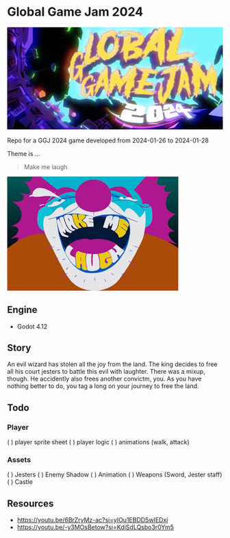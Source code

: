 # Global Game Jam 2024

![GGJ Logo](/assets/ggj/GGJ_2024_logo_small.png)

Repo for a GGJ 2024 game developed from 2024-01-26 to 2024-01-28

Theme is ...

> Make me laugh

![GGJ Theme](/assets/ggj/GGJ_2024_theme_small.jpg)

## Engine

- Godot 4.12

## Story

An evil wizard has stolen all the joy from the land. The king decides to free all his court jesters to battle this evil with laughter.
There was a mixup, though. He accidently also frees another convictm, you. As you have nothing better to do, you tag a long on your journey to free the land.

## Todo

### Player

( ) player sprite sheet
( ) player logic
( ) animations (walk, attack)

### Assets

( ) Jesters
( ) Enemy Shadow
( ) Animation
( ) Weapons (Sword, Jester staff)
( ) Castle

## Resources

- https://youtu.be/6BrZryMz-ac?si=yIOu1EBDD5wIEDxj
- https://youtu.be/-y3MOsBetow?si=KdiSdLQsbo3r0Ym5
